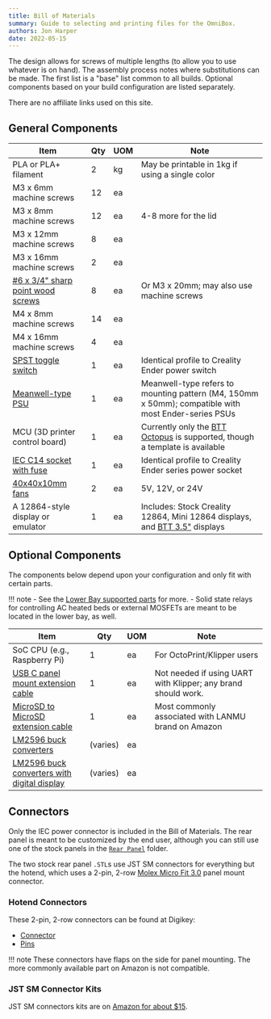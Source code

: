 ```yaml
---
title: Bill of Materials
summary: Guide to selecting and printing files for the OmniBox.
authors: Jon Harper
date: 2022-05-15
---
```


The design allows for screws of multiple lengths (to allow you to use whatever is on hand). The assembly process notes where substitutions can be made. The first list is a "base" list common to all builds. Optional components based on your build configuration are listed separately.

There are no affiliate links used on this site.

## General Components

| Item                              | Qty | UOM | Note                                                     |
|-----------------------------------|-----|-----|----------------------------------------------------------|
| PLA or PLA+ filament              | 2   | kg  | May be printable in 1kg if using a single color          |
| M3 x 6mm machine screws           | 12  | ea  |                                                          |
| M3 x 8mm machine screws           | 12  | ea  | 4-8 more for the lid                                     |
| M3 x 12mm machine screws          | 8   | ea	|                                                          |
| M3 x 16mm machine screws          | 2   | ea  |                                                          |
| [#6 x 3/4" sharp point wood screws](https://www.amazon.com/gp/product/B08LV4D8SB) | 8   | ea  | Or M3 x 20mm; may also use machine screws |
| M4 x 8mm machine screws           | 14  | ea  |                                                          |
| M4 x 16mm machine screws          | 4   | ea  |                                                          |
| [SPST toggle switch](https://www.amazon.com/gp/product/B07QQ22DTB) | 1   | ea  | Identical profile to Creality Ender power switch |
| [Meanwell-type PSU](https://www.amazon.com/MEAN-WELL-LRS-350-24-350-4W-Switchable/dp/B013ETVO12) | 1   | ea  | Meanwell-type refers to mounting pattern (M4, 150mm x 50mm); compatible with most Ender-series PSUs |
| MCU (3D printer control board)    | 1   | ea  | Currently only the [BTT Octopus](https://www.amazon.com/BIGTREETECH-Motherboard-Compatible-Firmware-Raspberry/dp/B094NPRYDP) is supported, though a template is available  |
| [IEC C14 socket with fuse](https://www.amazon.com/gp/product/B081ZFHRGW) | 1   | ea  | Identical profile to Creality Ender series power socket  |
| [40x40x10mm fans](https://www.amazon.com/dp/B08R9L9YR2) | 2 | ea  | 5V, 12V, or 24V |
| A 12864-style display or emulator | 1   | ea  | Includes: Stock Creality 12864, Mini 12864 displays, and [BTT 3.5"](https://www.amazon.com/BIGTREETECH-Upgrade-Touch-Controller-Display-Motherboard/dp/B07VWGFKLZ) displays |

## Optional Components

The components below depend upon your configuration and only fit with certain parts.

!!! note
    - See the [Lower Bay supported parts](support.md) for more.
    - Solid state relays for controlling AC heated beds or external MOSFETs are meant to be located in the lower bay, as well.

| Item                              | Qty | UOM |Note |
|-----------------------------------|-----|-----|-----|
| SoC CPU (e.g., Raspberry Pi)      | 1   | ea  | For OctoPrint/Klipper users |
| [USB C panel mount extension cable](https://www.amazon.com/gp/product/B086W7C58P/) | 1 | ea | Not needed if using UART with Klipper; any brand should work. |
| [MicroSD to MicroSD extension cable](https://www.amazon.com/LANMU-Extension-Flexible-Monoprice-Raspberry/dp/B01D9JIUU0) | 1 | ea | Most commonly associated with LANMU brand on Amazon |
| [LM2596 buck converters](https://www.amazon.com/Regulator-Adjustable-Converter-Electronic-Stabilizer/dp/B07PDGG84B/) | (varies) | ea | |
| [LM2596 buck converters with digital display](https://www.amazon.com/gp/product/B07N3QT628) | (varies) | ea | |
 
## Connectors

Only the IEC power connector is included in the Bill of Materials. The rear panel is meant to be customized by the end user, although you can still use one of the stock panels in the [`Rear Panel`](https://github.com/jon-harper/OmniBox/tree/main/Panels/Rear%20Panel) folder.

The two stock rear panel `.STL`s use JST SM connectors for everything but the hotend, which uses a 2-pin, 2-row [Molex Micro Fit 3.0](https://www.digikey.com/en/product-highlight/m/molex-connector/micro-fit-3-interconnect-system) panel mount connector.

### Hotend Connectors

These 2-pin, 2-row connectors can be found at Digikey:

- [Connector](https://www.digikey.com/en/products/detail/molex/0430200200/252490)
- [Pins](https://www.digikey.com/en/products/detail/molex/0430310009/252485)

!!! note
    These connectors have flaps on the side for panel mounting. The more commonly available part on Amazon is not compatible.

### JST SM Connector Kits

JST SM connectors kits are on [Amazon for about $15](https://www.amazon.com/gp/product/B07D9HRDT6).
